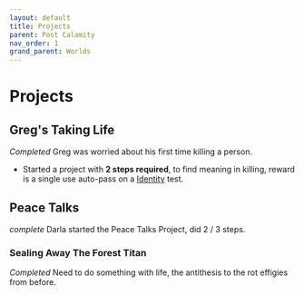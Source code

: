 ```yaml
---
layout: default
title: Projects
parent: Post Calamity
nav_order: 1
grand_parent: Worlds
---
```


# Projects

## Greg's Taking Life
*Completed*
Greg was worried about his first time killing a person.
* Started a project with **2 steps required**, to find meaning in killing, reward is a single use auto-pass on a [Identity](../../Core/Spirit.md#Identity) test.

## Peace Talks
*complete*
Darla started the Peace Talks Project, did 2 / 3 steps. 

### Sealing Away The Forest Titan
*Completed*
Need to do something with life, the antithesis to the rot effigies from before.

